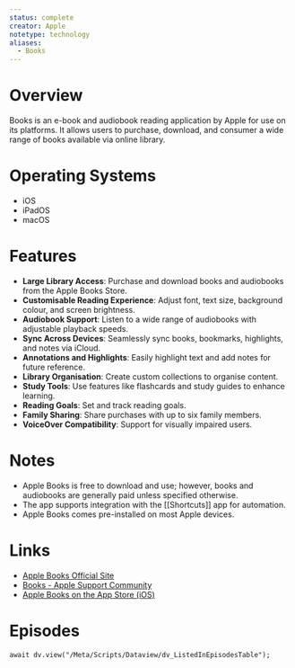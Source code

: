 ```yaml
---
status: complete
creator: Apple
notetype: technology
aliases:
  - Books
---
```

# Overview
Books is an e-book and audiobook reading application by Apple for use on its platforms. It allows users to purchase, download, and consumer a wide range of books available via online library. 

# Operating Systems
- iOS
- iPadOS
- macOS

# Features
- **Large Library Access**: Purchase and download books and audiobooks from the Apple Books Store.
- **Customisable Reading Experience**: Adjust font, text size, background colour, and screen brightness.
- **Audiobook Support**: Listen to a wide range of audiobooks with adjustable playback speeds.
- **Sync Across Devices**: Seamlessly sync books, bookmarks, highlights, and notes via iCloud.
- **Annotations and Highlights**: Easily highlight text and add notes for future reference.
- **Library Organisation**: Create custom collections to organise content.
- **Study Tools**: Use features like flashcards and study guides to enhance learning.
- **Reading Goals**: Set and track reading goals.
- **Family Sharing**: Share purchases with up to six family members.
- **VoiceOver Compatibility**: Support for visually impaired users.

# Notes
- Apple Books is free to download and use; however, books and audiobooks are generally paid unless specified otherwise.
- The app supports integration with the [[Shortcuts]] app for automation.
- Apple Books comes pre-installed on most Apple devices.

# Links
- [Apple Books Official Site](https://www.apple.com/apple-books/)
- [Books - Apple Support Community](https://discussions.apple.com/community/books)
- [Apple Books on the App Store (iOS)](https://apps.apple.com/us/app/apple-books/id364709193)

# Episodes
```dataviewjs
await dv.view("/Meta/Scripts/Dataview/dv_ListedInEpisodesTable");
```
